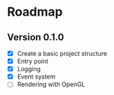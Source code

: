 # Roadmap

## Version 0.1.0

- [x] Create a basic project structure
- [x] Entry point
- [x] Logging
- [x] Event system
- [ ] Rendering with OpenGL
